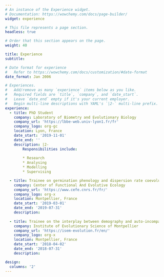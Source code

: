 ```yaml
---
# An instance of the Experience widget.
# Documentation: https://wowchemy.com/docs/page-builder/
widget: experience

# This file represents a page section.
headless: true

# Order that this section appears on the page.
weight: 40

title: Experience
subtitle:

# Date format for experience
#   Refer to https://wowchemy.com/docs/customization/#date-format
date_format: Jan 2006

# Experiences.
#   Add/remove as many `experience` items below as you like.
#   Required fields are `title`, `company`, and `date_start`.
#   Leave `date_end` empty if it's your current employer.
#   Begin multi-line descriptions with YAML's `|2-` multi-line prefix.
experience:
  - title: PhD Student
    company: Laboratory of Biometry and Evolutionary Biology
    company_url: 'https://lbbe-web.univ-lyon1.fr/fr'
    company_logo: org-gc
    location: Lyon, France
    date_start: '2019-11-01'
    date_end: ''
    description: |2-
        Responsibilities include:
        
        * Research
        * Analysing
        * Modelling
        * Supervising

  - title: Trainee on germination phenology and dispersion rate coevoluton in an heteromorphic species
    company: Center of Functional And Evolutive Ecology
    company_url: 'https://www.cefe.cnrs.fr/fr/'
    company_logo: org-x
    location: Montpellier, France
    date_start: '2019-03-01'
    date_end: '2019-07-31'
    description: 
    
  - title: Trainee on the interplay between demography and auto-incompatibility system in Brassica insularis
    company: Institute of Evolutionary Science of Montpellier
    company_url: 'https://isem-evolution.fr/en/'
    company_logo: org-x
    location: Montpellier, France
    date_start: '2018-04-02'
    date_end: '2018-07-31'
    description: 

design:
  columns: '2'
---
```

